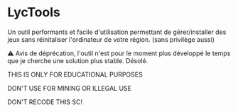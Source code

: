 # LycTools
 Un outil performants et facile d'utilisation permettant de gérer/installer des jeux sans réinitaliser l'ordinateur de votre région. (sans privilège aussi)
 
 :warning: Avis de déprécation, l'outil n'est pour le moment plus développé le temps que je cherche une solution plus stable. Désolé.

THIS IS ONLY FOR EDUCATIONAL PURPOSES

DON'T USE FOR MINING OR ILLEGAL USE

DON'T RECODE THIS SC!
